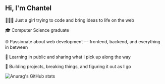 ## Hi, I'm Chantel

👩🏽‍💻 Just a girl trying to code and bring ideas to life on the web

🎓 Computer Science graduate

🌐 Passionate about web development — frontend, backend, and everything in between

🌱 Learning in public and sharing what I pick up along the way

🚀 Building projects, breaking things, and figuring it out as I go


![Anurag's GitHub stats](https://github-readme-stats.vercel.app/api?username=chantelleNokue&show_icons=true&theme=radical)
